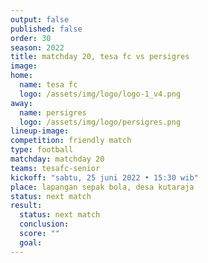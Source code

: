 ```yaml
---
output: false
published: false
order: 30
season: 2022
title: matchday 20, tesa fc vs persigres
image: 
home:
  name: tesa fc
  logo: /assets/img/logo/logo-1_v4.png
away:
  name: persigres
  logo: /assets/img/logo/persigres.png
lineup-image:
competition: friendly match
type: football
matchday: matchday 20
teams: tesafc-senior
kickoff: "sabtu, 25 juni 2022 • 15:30 wib"
place: lapangan sepak bola, desa kutaraja
status: next match
result: 
  status: next match
  conclusion: 
  score: ""
  goal:
---
```

